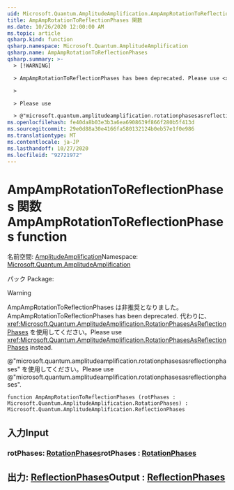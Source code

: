 ```yaml
---
uid: Microsoft.Quantum.AmplitudeAmplification.AmpAmpRotationToReflectionPhases
title: AmpAmpRotationToReflectionPhases 関数
ms.date: 10/26/2020 12:00:00 AM
ms.topic: article
qsharp.kind: function
qsharp.namespace: Microsoft.Quantum.AmplitudeAmplification
qsharp.name: AmpAmpRotationToReflectionPhases
qsharp.summary: >-
  > [!WARNING]

  > AmpAmpRotationToReflectionPhases has been deprecated. Please use <xref:Microsoft.Quantum.AmplitudeAmplification.RotationPhasesAsReflectionPhases> instead.

  >

  > Please use

  > @"microsoft.quantum.amplitudeamplification.rotationphasesasreflectionphases".
ms.openlocfilehash: fe40da8b03e3b3a6ea6908639f866f280b5f413d
ms.sourcegitcommit: 29e0d88a30e4166fa580132124b0eb57e1f0e986
ms.translationtype: MT
ms.contentlocale: ja-JP
ms.lasthandoff: 10/27/2020
ms.locfileid: "92721972"
---
```

# <a name="ampamprotationtoreflectionphases-function"></a><span data-ttu-id="7cffa-102">AmpAmpRotationToReflectionPhases 関数</span><span class="sxs-lookup"><span data-stu-id="7cffa-102">AmpAmpRotationToReflectionPhases function</span></span>

<span data-ttu-id="7cffa-103">名前空間: [AmplitudeAmplification](xref:Microsoft.Quantum.AmplitudeAmplification)</span><span class="sxs-lookup"><span data-stu-id="7cffa-103">Namespace: [Microsoft.Quantum.AmplitudeAmplification](xref:Microsoft.Quantum.AmplitudeAmplification)</span></span>

<span data-ttu-id="7cffa-104">パック [](https://nuget.org/packages/)</span><span class="sxs-lookup"><span data-stu-id="7cffa-104">Package: [](https://nuget.org/packages/)</span></span>


> [!WARNING]
> <span data-ttu-id="7cffa-105">AmpAmpRotationToReflectionPhases は非推奨となりました。</span><span class="sxs-lookup"><span data-stu-id="7cffa-105">AmpAmpRotationToReflectionPhases has been deprecated.</span></span> <span data-ttu-id="7cffa-106">代わりに、<xref:Microsoft.Quantum.AmplitudeAmplification.RotationPhasesAsReflectionPhases> を使用してください。</span><span class="sxs-lookup"><span data-stu-id="7cffa-106">Please use <xref:Microsoft.Quantum.AmplitudeAmplification.RotationPhasesAsReflectionPhases> instead.</span></span>
>
> <span data-ttu-id="7cffa-107">@"microsoft.quantum.amplitudeamplification.rotationphasesasreflectionphases" を使用してください。</span><span class="sxs-lookup"><span data-stu-id="7cffa-107">Please use @"microsoft.quantum.amplitudeamplification.rotationphasesasreflectionphases".</span></span>



```qsharp
function AmpAmpRotationToReflectionPhases (rotPhases : Microsoft.Quantum.AmplitudeAmplification.RotationPhases) : Microsoft.Quantum.AmplitudeAmplification.ReflectionPhases
```


## <a name="input"></a><span data-ttu-id="7cffa-108">入力</span><span class="sxs-lookup"><span data-stu-id="7cffa-108">Input</span></span>

### <a name="rotphases--rotationphases"></a><span data-ttu-id="7cffa-109">rotPhases: [RotationPhases](xref:Microsoft.Quantum.AmplitudeAmplification.RotationPhases)</span><span class="sxs-lookup"><span data-stu-id="7cffa-109">rotPhases : [RotationPhases](xref:Microsoft.Quantum.AmplitudeAmplification.RotationPhases)</span></span>





## <a name="output--reflectionphases"></a><span data-ttu-id="7cffa-110">出力: [ReflectionPhases](xref:Microsoft.Quantum.AmplitudeAmplification.ReflectionPhases)</span><span class="sxs-lookup"><span data-stu-id="7cffa-110">Output : [ReflectionPhases](xref:Microsoft.Quantum.AmplitudeAmplification.ReflectionPhases)</span></span>

